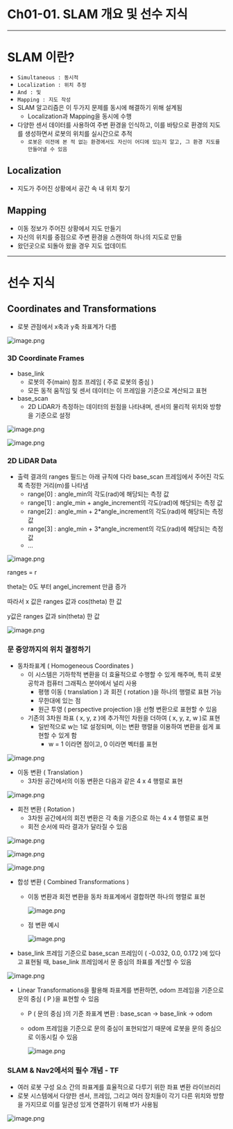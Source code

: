 # Ch01-01. SLAM 개요 및 선수 지식

---

# SLAM 이란?

- `Simultaneous : 동시적`
- `Localization : 위치 추정`
- `And : 및`
- `Mapping : 지도 작성`
- SLAM 알고리즘은 이 두가지 문제를 동시에 해결하기 위해 설계됨
    - Localization과 Mapping을 동시에 수행
- 다양한 센서 데이터를 사용하여 주변 환경을 인식하고, 이를 바탕으로 환경의 지도를 생성하면서 로봇의 위치를 실시간으로 추적
    - `로봇은 이전에 본 적 없는 환경에서도 자신이 어디에 있는지 알고, 그 환경 지도를 만들어낼 수 있음`

## Localization

- 지도가 주어진 상황에서 공간 속 내 위치 찾기

## Mapping

- 이동 정보가 주어진 상황에서 지도 만들기
- 자신의 위치를 중점으로 주변 환경을 스캔하여 하나의 지도로 만듦
- 왔던곳으로 되돌아 왔을 경우 지도 업데이트

---

# 선수 지식

## Coordinates and Transformations

- 로봇 관점에서 x축과 y축 좌표계가 다름

![image.png](image.png)

### 3D Coordinate Frames

- base_link
    - 로봇의 주(main) 참조 프레임 ( 주로 로봇의 중심 )
    - 모든 동적 움직임 및 센서 데이터는 이 프레임을 기준으로 계산되고 표현
- base_scan
    - 2D LiDAR가 측정하는 데이터의 원점을 나타내며, 센서의 물리적 위치와 방향을 기준으로 설정

![image.png](image%201.png)

![image.png](image%202.png)

### 2D LiDAR Data

- 출력 결과의 ranges 필드는 아래 규칙에 다라 base_scan 프레임에서 주어진 각도록 측정한 거리(m)를 나타냄
    - range[0] : angle_min의 각도(rad)에 해당되는 측정 값
    - range[1] : angle_min + angle_increment의 각도(rad)에 해당되는 측정 값
    - range[2] : angle_min + 2*angle_increment의 각도(rad)에 해당되는 측정 값
    - range[3] : angle_min + 3*angle_increment의 각도(rad)에 해당되는 측정 값
    - …

![image.png](image%203.png)

ranges = r

theta는 0도 부터 angel_increment 만큼 증가

따라서 x 값은 ranges 값과 cos(theta) 한 값

y값은 ranges 값과 sin(theta) 한 값

![image.png](image%204.png)

### 문 중앙까지의 위치 결정하기

- 동차좌표계 ( Homogeneous Coordinates )
    - 이 시스템은 기하학적 변환을 더 효율적으로 수행할 수 있게 해주며, 특히 로봇 공학과 컴퓨터 그래픽스 분야에서 널리 사용
        - 평행 이동 ( translation ) 과 회전 ( rotation )을 하나의 행렬로 표현 가능
        - 무한대에 있는 점
        - 원근 투영 ( perspective projection )을 선형 변환으로 표현할 수 있음
    - 기존의 3차원 좌표 ( x, y, z )에 추가적인 차원을 더하여 ( x, y, z, w )로 표현
        - 일반적으로 w는 1로 설정되며, 이는 변환 행렬을 이용하여 변환을 쉽게 표현할 수 있게 함
            - w = 1 이라면 점이고, 0 이라면 벡터를 표현

![image.png](image%205.png)

- 이동 변환 ( Translation )
    - 3차원 공간에서의 이동 변환은 다음과 같은 4 x 4 행렬로 표현

![image.png](image%206.png)

- 회전 변환 ( Rotation )
    - 3차원 공간에서의 회전 변환은 각 축을 기준으로 하는 4 x 4 행렬로 표현
    - 회전 순서에 따라 결과가 달라질 수 있음

![image.png](image%207.png)

![image.png](image%208.png)

![image.png](image%209.png)

- 합성 변환 ( Combined Transformations )
    - 이동 변환과 회전 변환을 동차 좌표계에서 결합하면 하나의 행렬로 표현
        
        ![image.png](image%2010.png)
        
    - 점 변환 예시
        
        ![image.png](image%2011.png)
        
- base_link 프레임 기준으로 base_scan 프레임이 ( -0.032, 0.0, 0.172 )에 있다고 표현될 때, base_link 프레임에서 문 중심의 좌표를 계산할 수 있음

![image.png](image%2012.png)

- Linear Transformations을 활용해 좌표계를 변환하면, odom 프레임을 기준으로 문의 중심 ( P )을 표현할 수 있음
    - P ( 문의 중심 )의 기준 좌표계 변환 : base_scan → base_link → odom
    - odom  프레임을 기준으로 문의 중심이 표현되었기 때문에 로봇을 문의 중심으로 이동시킬 수 있음
        
        ![image.png](image%2013.png)
        

### SLAM & Nav2에서의 필수 개념 - TF

- 여러 로봇 구성 요소 간의 좌표계를 효율적으로 다루기 위한 좌표 변환 라이브러리
- 로봇 시스템에서 다양한 센서, 프레임, 그리고 여러 장치들이 각기 다른 위치와 방향을 가지므로 이를 일관성 있게 연결하기 위해 tf가 사용됨

![image.png](image%2014.png)